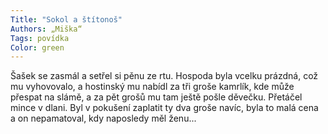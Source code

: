 ```yaml
---
Title: "Sokol a štítonoš"
Authors: „Miška“
Tags: povídka
Color: green
---
```

Šašek se zasmál a setřel si pěnu ze rtu. Hospoda
byla vcelku prázdná, což mu vyhovovalo,
a hostinský mu nabídl za tři groše kamrlík, kde
může přespat na slámě, a za pět grošů mu tam
ještě pošle děvečku. Přetáčel mince v dlani. Byl
v pokušení zaplatit ty dva groše navíc, byla to
malá cena a on nepamatoval, kdy naposledy
měl ženu...

